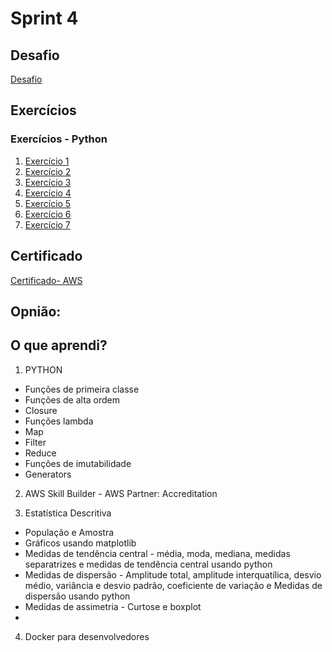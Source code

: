 # Sprint 4
## Desafio


[Desafio]()

## Exercícios 
### Exercícios - Python
1. [Exercício 1](https://github.com/Rafaapsantos/CompassUol_Programa_de_bolsas/blob/main/Sprint%203/Exercicios/exercicio-01.py)
2. [Exercício 2](https://github.com/Rafaapsantos/CompassUol_Programa_de_bolsas/blob/main/Sprint%203/Exercicios/exercicio-02.py)
3. [Exercício 3](https://github.com/Rafaapsantos/CompassUol_Programa_de_bolsas/blob/main/Sprint%203/Exercicios/exercicio-03.py)
4. [Exercício 4](https://github.com/Rafaapsantos/CompassUol_Programa_de_bolsas/blob/main/Sprint%203/Exercicios/exercicio-04.py)
5. [Exercício 5](https://github.com/Rafaapsantos/CompassUol_Programa_de_bolsas/blob/main/Sprint%203/Exercicios/exercicio-05.py)
6. [Exercício 6](https://github.com/Rafaapsantos/CompassUol_Programa_de_bolsas/blob/main/Sprint%203/Exercicios/exercicio-06.py)
7. [Exercício 7](https://github.com/Rafaapsantos/CompassUol_Programa_de_bolsas/blob/main/Sprint%203/Exercicios/exercicio-07.py)


## Certificado 
[Certificado- AWS]()

## Opnião:

## O que aprendi?
1. PYTHON
* Funções de primeira classe
* Funções de alta ordem 
* Closure
* Funções lambda
* Map
* Filter
* Reduce
* Funções de imutabilidade
* Generators

2. AWS Skill Builder - AWS Partner: Accreditation 

3. Estatística Descritiva 
* População e Amostra
* Gráficos usando matplotlib
* Medidas de tendência central - média, moda, mediana, medidas separatrizes e medidas de tendência central usando python
* Medidas de dispersão - Amplitude total, amplitude interquatílica, desvio médio, variância e desvio padrão, coeficiente de variação e Medidas de dispersão usando python
* Medidas de assimetria - Curtose e boxplot
*

4. Docker para desenvolvedores 

